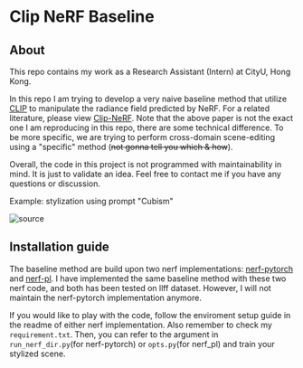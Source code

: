 # Clip NeRF Baseline
## About
This repo contains my work as a Research Assistant (Intern) at CityU, Hong Kong.


In this repo I am trying to develop a very naive baseline method that utilize [CLIP](https://openai.com/blog/clip/) to manipulate the radiance field predicted by NeRF. For a related literature, please view [Clip-NeRF](https://scholar.google.com/scholar_url?url=https://openaccess.thecvf.com/content/CVPR2022/html/Wang_CLIP-NeRF_Text-and-Image_Driven_Manipulation_of_Neural_Radiance_Fields_CVPR_2022_paper.html&hl=zh-CN&sa=T&oi=gsb&ct=res&cd=0&d=9170708679138992367&ei=e0ioYr_6LP6J6rQPzPSs-A8&scisig=AAGBfm2SrupHdCRswwklFZlswIm2qOlCow). Note that the above paper is not the exact one I am reproducing in this repo, there are some technical difference. To be more specific, we are trying to perform cross-domain scene-editing using a "specific" method (~~not gonna tell you which & how~~).

Overall, the code in this project is not programmed with maintainability in mind. It is just to validate an idea. Feel free to contact me if you have any questions or discussion.

Example: stylization using prompt "Cubism"

![source](https://github.com/songrise/ClipNeRF_base/blob/main/img/prompt.gif?raw=true)

## Installation guide
The baseline method are build upon two nerf implementations: [nerf-pytorch](https://github.com/yenchenlin/nerf-pytorch) and [nerf-pl](https://github.com/kwea123/nerf_pl). I have implemented the same baseline method with these two nerf code, and both has been tested on llff dataset. However, I will not maintain the nerf-pytorch implementation anymore.

If you would like to play with the code, follow the enviroment setup guide in the readme of either nerf implementation. Also remember to check my `requirement.txt`. Then, you can refer to the argument in `run_nerf_dir.py`(for nerf-pytorch) or `opts.py`(for nerf_pl)  and train your stylized scene.
